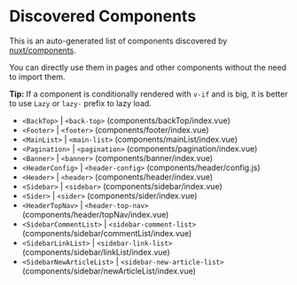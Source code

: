 # Discovered Components

This is an auto-generated list of components discovered by [nuxt/components](https://github.com/nuxt/components).

You can directly use them in pages and other components without the need to import them.

**Tip:** If a component is conditionally rendered with `v-if` and is big, it is better to use `Lazy` or `lazy-` prefix to lazy load.

- `<BackTop>` | `<back-top>` (components/backTop/index.vue)
- `<Footer>` | `<footer>` (components/footer/index.vue)
- `<MainList>` | `<main-list>` (components/mainList/index.vue)
- `<Pagination>` | `<pagination>` (components/pagination/index.vue)
- `<Banner>` | `<banner>` (components/banner/index.vue)
- `<HeaderConfig>` | `<header-config>` (components/header/config.js)
- `<Header>` | `<header>` (components/header/index.vue)
- `<Sidebar>` | `<sidebar>` (components/sidebar/index.vue)
- `<Sider>` | `<sider>` (components/sider/index.vue)
- `<HeaderTopNav>` | `<header-top-nav>` (components/header/topNav/index.vue)
- `<SidebarCommentList>` | `<sidebar-comment-list>` (components/sidebar/commentList/index.vue)
- `<SidebarLinkList>` | `<sidebar-link-list>` (components/sidebar/linkList/index.vue)
- `<SidebarNewArticleList>` | `<sidebar-new-article-list>` (components/sidebar/newArticleList/index.vue)
